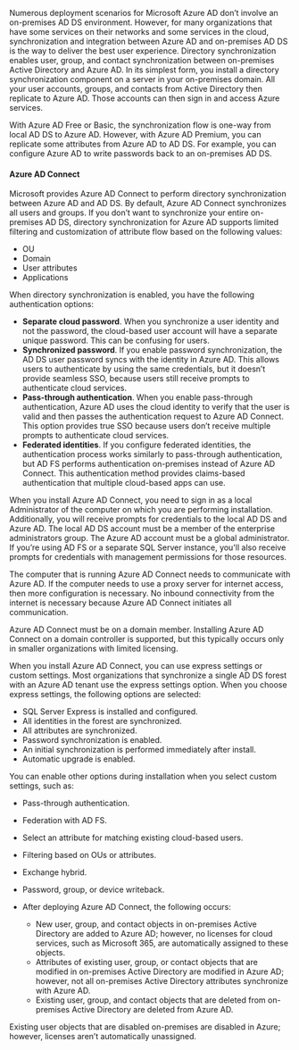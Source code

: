 Numerous deployment scenarios for Microsoft Azure AD don’t involve an on-premises AD DS environment. However, for many organizations that have some services on their networks and some services in the cloud, synchronization and integration between Azure AD and on-premises AD DS is the way to deliver the best user experience. Directory synchronization enables user, group, and contact synchronization between on-premises Active Directory and Azure AD. In its simplest form, you install a directory synchronization component on a server in your on-premises domain. All your user accounts, groups, and contacts from Active Directory then replicate to Azure AD. Those accounts can then sign in and access Azure services.

With Azure AD Free or Basic, the synchronization flow is one-way from local AD DS to Azure AD. However, with Azure AD Premium, you can replicate some attributes from Azure AD to AD DS. For example, you can configure Azure AD to write passwords back to an on-premises AD DS.

#### Azure AD Connect

Microsoft provides Azure AD Connect to perform directory synchronization between Azure AD and AD DS. By default, Azure AD Connect synchronizes all users and groups. If you don’t want to synchronize your entire on-premises AD DS, directory synchronization for Azure AD supports limited filtering and customization of attribute flow based on the following values:

 -  OU
 -  Domain
 -  User attributes
 -  Applications

When directory synchronization is enabled, you have the following authentication options:

 -  **Separate cloud password**. When you synchronize a user identity and not the password, the cloud-based user account will have a separate unique password. This can be confusing for users.
 -  **Synchronized password**. If you enable password synchronization, the AD DS user password syncs with the identity in Azure AD. This allows users to authenticate by using the same credentials, but it doesn’t provide seamless SSO, because users still receive prompts to authenticate cloud services.
 -  **Pass-through authentication**. When you enable pass-through authentication, Azure AD uses the cloud identity to verify that the user is valid and then passes the authentication request to Azure AD Connect. This option provides true SSO because users don’t receive multiple prompts to authenticate cloud services.
 -  **Federated identities**. If you configure federated identities, the authentication process works similarly to pass-through authentication, but AD FS performs authentication on-premises instead of Azure AD Connect. This authentication method provides claims-based authentication that multiple cloud-based apps can use.

When you install Azure AD Connect, you need to sign in as a local Administrator of the computer on which you are performing installation. Additionally, you will receive prompts for credentials to the local AD DS and Azure AD. The local AD DS account must be a member of the enterprise administrators group. The Azure AD account must be a global administrator. If you’re using AD FS or a separate SQL Server instance, you'll also receive prompts for credentials with management permissions for those resources.

The computer that is running Azure AD Connect needs to communicate with Azure AD. If the computer needs to use a proxy server for internet access, then more configuration is necessary. No inbound connectivity from the internet is necessary because Azure AD Connect initiates all communication.

Azure AD Connect must be on a domain member. Installing Azure AD Connect on a domain controller is supported, but this typically occurs only in smaller organizations with limited licensing.

When you install Azure AD Connect, you can use express settings or custom settings. Most organizations that synchronize a single AD DS forest with an Azure AD tenant use the express settings option. When you choose express settings, the following options are selected:

 -  SQL Server Express is installed and configured.
 -  All identities in the forest are synchronized.
 -  All attributes are synchronized.
 -  Password synchronization is enabled.
 -  An initial synchronization is performed immediately after install.
 -  Automatic upgrade is enabled.

You can enable other options during installation when you select custom settings, such as:

 -  Pass-through authentication.
 -  Federation with AD FS.
 -  Select an attribute for matching existing cloud-based users.
 -  Filtering based on OUs or attributes.
 -  Exchange hybrid.
 -  Password, group, or device writeback.
 -  After deploying Azure AD Connect, the following occurs:
    
     -  New user, group, and contact objects in on-premises Active Directory are added to Azure AD; however, no licenses for cloud services, such as Microsoft 365, are automatically assigned to these objects.
     -  Attributes of existing user, group, or contact objects that are modified in on-premises Active Directory are modified in Azure AD; however, not all on-premises Active Directory attributes synchronize with Azure AD.
     -  Existing user, group, and contact objects that are deleted from on-premises Active Directory are deleted from Azure AD.

Existing user objects that are disabled on-premises are disabled in Azure; however, licenses aren’t automatically unassigned.
